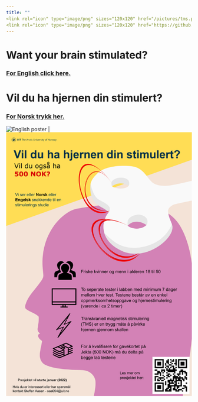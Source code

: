 ```yaml
---
title: ""
<link rel="icon" type="image/png" sizes="120x120" href="/pictures/tms.png"/>
<link rel="icon" type="image/png" sizes="120x120" href="https://github.com/uitpsypro/1/blob/main/pictures/tms.png?raw=true"/>
---
```


# Want your brain stimulated?
### [For **English** click here.](https://uitpsypro.github.io/1/eng-info)


# Vil du ha hjernen din stimulert?
### [For **Norsk** trykk her.](https://uitpsypro.github.io/1/nor-info)


![English poster](/pictures/poster_en1.png) | ![Norsk poster](/pictures/poster_nor1.png)


<!---
![Norsk poster](/pictures/1-nor-poster-2.png)


![test](/pictures/poster.png)
-->
